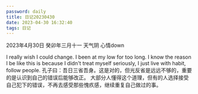 ```yaml
---
password: daily
title: 日记20230430
date: 2023-04-30 16:32:40
tags: 日记
---
```


2023年4月30日 癸卯年三月十一 天气阴 心情down

I really wish I could change. I been at my low for too long. 
I know the reason I be like this is because I didn't treat myself seriously, I just live with habit, follow people.
孔子曰：吾日三省吾身。这是对的，但光反省是远远不够的，重要的是认识到自己的错误后能够改正。
大部分人懂得这个道理，但有的人选择接受自己犯下的错误，不再去感受那些愧疚感，继续重复自己做过的事。
